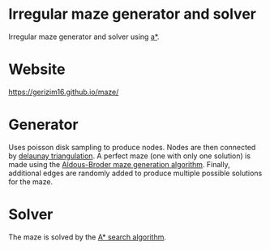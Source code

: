 # Irregular maze generator and solver
Irregular maze generator and solver using [a*](https://en.wikipedia.org/wiki/A*_search_algorithm).

# Website
https://gerizim16.github.io/maze/

# Generator
Uses poisson disk sampling to produce nodes. Nodes are then connected by [delaunay triangulation](https://en.wikipedia.org/wiki/Delaunay_triangulation). A perfect maze (one with only one solution) is made using the [Aldous-Broder maze generation algorithm](https://en.wikipedia.org/wiki/Maze_generation_algorithm#Aldous-Broder_algorithm). Finally, additional edges are randomly added to produce multiple possible solutions for the maze.

# Solver
The maze is solved by the [A* search algorithm](https://en.wikipedia.org/wiki/A*_search_algorithm).

